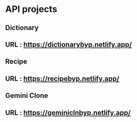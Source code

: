 # API projects 

## Dictionary
## URL : https://dictionarybyp.netlify.app/

## Recipe
## URL : https://recipebyp.netlify.app/

## Gemini Clone
## URL : https://geminiclnbyp.netlify.app/
